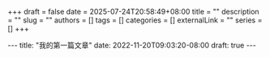 +++
draft = false
date = 2025-07-24T20:58:49+08:00
title = ""
description = ""
slug = ""
authors = []
tags = []
categories = []
externalLink = ""
series = []
+++

--- title: "我的第一篇文章" date: 2022-11-20T09:03:20-08:00 draft: true ---
